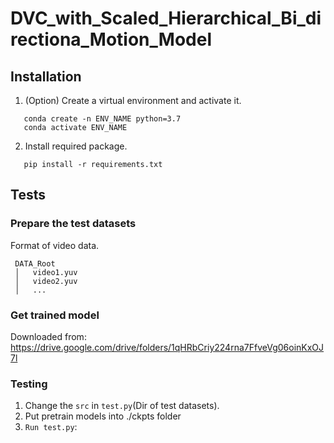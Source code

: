 # DVC_with_Scaled_Hierarchical_Bi_directiona_Motion_Model

## Installation

1. (Option) Create a virtual environment and activate it.
```
   conda create -n ENV_NAME python=3.7
   conda activate ENV_NAME
```

2. Install required package. 
```
   pip install -r requirements.txt
```

## Tests
### Prepare the test datasets
Format of video data. 
   ```
    DATA_Root
    │   video1.yuv
    │   video2.yuv
    │   ...
   ```

### Get trained model
Downloaded from: https://drive.google.com/drive/folders/1qHRbCriy224rna7FfveVg06oinKxOJ7l

### Testing 
1. Change the `src` in `test.py`(Dir of test datasets).
2. Put pretrain models into ./ckpts folder
2. `Run test.py`:
